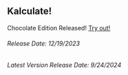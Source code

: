 ## Kalculate!

Chocolate Edition Released!
[Try out!](https://avazrakhimov.github.io/Kalculate/)

###### Release Date: 12/19/2023

###### Latest Version Release Date: 9/24/2024